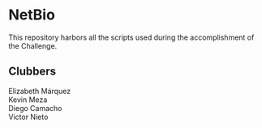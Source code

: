# NetBio  

This repository harbors all the scripts used during the accomplishment of the Challenge.

## Clubbers  
Elizabeth Márquez  
Kevin Meza  
Diego Camacho  
Victor Nieto  
